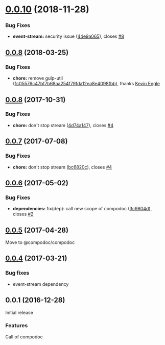 <a name="0.0.10"></a>

# [0.0.10](https://github.com/compodoc/gulp-compodoc/compare/0.0.9...0.0.10) (2018-11-28)

### Bug Fixes

-   **event-stream:** security issue ([44e9a065](https://github.com/compodoc/gulp-compodoc/commit/44e9a065)), closes [#8](https://github.com/compodoc/gulp-compodoc/issues/8)

<a name="0.0.9"></a>

## [0.0.8](https://github.com/compodoc/gulp-compodoc/compare/0.0.8...0.0.9) (2018-03-25)

### Bug Fixes

-   **chore:** remove gulp-util ([1c05576c47bf7b68aa254f79fda12ea8e4098fbb](https://github.com/compodoc/gulp-compodoc/commit/1c05576c47bf7b68aa254f79fda12ea8e4098fbb)), thanks [Kevin Engle](https://github.com/Dog)

<a name="0.0.8"></a>

## [0.0.8](https://github.com/compodoc/gulp-compodoc/compare/0.0.7...0.0.8) (2017-10-31)

### Bug Fixes

-   **chore:** don't stop stream ([4d74a147](https://github.com/compodoc/gulp-compodoc/commit/4d74a147)), closes [#4](https://github.com/compodoc/gulp-compodoc/issues/4)

<a name="0.0.7"></a>

<a name="0.0.8"></a>

## [0.0.7](https://github.com/compodoc/gulp-compodoc/compare/0.0.6...0.0.7) (2017-07-08)

### Bug Fixes

-   **chore:** don't stop stream ([bc6820c](https://github.com/compodoc/gulp-compodoc/commit/bc6820c)), closes [#4](https://github.com/compodoc/gulp-compodoc/issues/4)

<a name="0.0.6"></a>

## [0.0.6](https://github.com/compodoc/gulp-compodoc/compare/0.0.5...0.0.6) (2017-05-02)

### Bug Fixes

-   **dependencies:** fix(dep): call new scope of compodoc ([3c9804d](https://github.com/compodoc/gulp-compodoc/commit/3c9804d)), closes [#2](https://github.com/compodoc/gulp-compodoc/issues/2)

<a name="0.0.5"></a>

## [0.0.5](https://github.com/compodoc/gulp-compodoc/compare/0.0.4...0.0.5) (2017-04-28)

Move to @compodoc/compodoc

<a name="0.0.4"></a>

## [0.0.4](https://github.com/compodoc/gulp-compodoc/compare/0.0.3...0.0.4) (2017-03-21)

### Bug fixes

-   event-stream dependency

<a name="0.0.1"></a>

## 0.0.1 (2016-12-28)

Initial release

### Features

Call of compodoc
